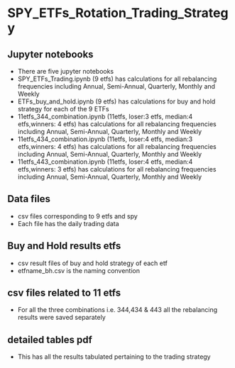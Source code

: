 # SPY_ETFs_Rotation_Trading_Strategy
## Jupyter notebooks 
* There are five jupyter notebooks
* SPY_ETFs_Trading.ipynb (9 etfs) has calculations for all rebalancing frequencies including Annual, Semi-Annual, Quarterly, Monthly and Weekly
* ETFs_buy_and_hold.ipynb (9 etfs) has calculations for buy and hold strategy for each of the 9 ETFs
* 11etfs_344_combination.ipynb (11etfs, loser:3 etfs, median:4 etfs,winners: 4 etfs) has calculations for all rebalancing frequencies including Annual, Semi-Annual, Quarterly, Monthly and Weekly
* 11etfs_434_combination.ipynb (11etfs, loser:4 etfs, median:3 etfs,winners: 4 etfs) has calculations for all rebalancing frequencies including Annual, Semi-Annual, Quarterly, Monthly and Weekly
* 11etfs_443_combination.ipynb (11etfs, loser:4 etfs, median:4 etfs,winners: 3 etfs) has calculations for all rebalancing frequencies including Annual, Semi-Annual, Quarterly, Monthly and Weekly
## Data files
* csv files corresponding to 9 etfs and spy
* Each file has the daily trading data 
## Buy and Hold results etfs
* csv result files of buy and hold strategy of each etf
* etfname_bh.csv is the naming convention
## csv files related to 11 etfs
* For all the three combinations i.e. 344,434 & 443 all the rebalancing results were saved separately
## detailed tables pdf
* This has all the results tabulated pertaining to the trading strategy
